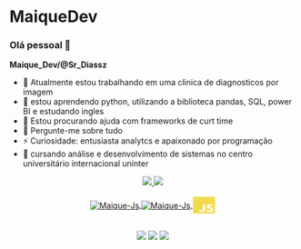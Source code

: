 # MaiqueDev
### Olá pessoal 👋

**Maique_Dev/@Sr_Diassz** 

- 🔭 Atualmente estou trabalhando em uma clinica de diagnosticos por imagem
- 🌱 estou aprendendo python, utilizando a biblioteca pandas, SQL, power BI e estudando ingles  
- 🤔 Estou procurando ajuda com frameworks de curt time
- 💬 Pergunte-me sobre tudo
- ⚡ Curiosidade: entusiasta analytcs e apaixonado por programação 
- 🧥 cursando análise e desenvolvimento de sistemas no centro universitário internacional uninter


<div align="center">
  <a href="https://github.com/465085">
  <img width="42%" src="https://github-readme-stats.vercel.app/api?username=MaiqueDev&show_icons=true&theme=dracula&include_all_commits=true&count_private=true"/>
  <img width="50%" src="https://github-readme-stats.vercel.app/api/top-langs/?username=MaiqueDev&layout=compact&langs_count=7&theme=dark"/>
  
<div style="display: inline_block"><br>
  <img align="center" alt="Maique-Js" height="70" width="40" src="https://cdn.jsdelivr.net/gh/devicons/devicon/icons/css3/css3-plain-wordmark.svg" />
  <img align="center" alt="Maique-Js" height="70" width="40" src="https://cdn.jsdelivr.net/gh/devicons/devicon/icons/html5/html5-original-wordmark.svg" />
  <img align="center" alt="Rafa-Js" height="30" width="40" src="https://raw.githubusercontent.com/devicons/devicon/master/icons/javascript/javascript-plain.svg">
  
  </div>
  
##

<div> 
  <a href="https://www.instagram.com/sr_diassz/" target="_blank"><img src="https://img.shields.io/badge/-Instagram-%23E4405F?style=for-the-badge&logo=instagram&logoColor=white" target="_blank"></a> 
  <a href = "mailto:maiquebieel13@gmail.com"><img src="https://img.shields.io/badge/-Gmail-%23333?style=for-the-badge&logo=gmail&logoColor=white" target="_blank"></a>
  <a href="https://www.linkedin.com/in/maique-dias-dev/" target="_blank"><img src="https://img.shields.io/badge/-LinkedIn-%230077B5?style=for-the-badge&logo=linkedin&logoColor=white" target="_blank"></a> 
  
</div>
